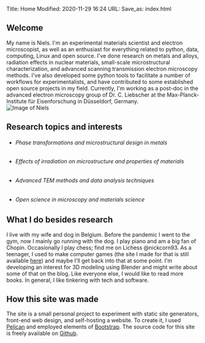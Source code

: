 Title: Home
Modified: 2020-11-29 16:24
URL: 
Save_as: index.html


<div class="row mt-3">
<div class="col-md-12">
<h2>Welcome</h2>
</div>
</div>

<div class="row">
<div class="col">
My name is Niels. I'm an experimental materials scientist and electron microscopist, as well as an enthusiast for everything related to python, data, computing, Linux and open source. I've done research on metals and alloys, radiation effects in nuclear materials, small-scale microstructural characterization, and advanced scanning transmission electron microscopy methods. I've also developed some python tools to facilitate a number of workflows for experimentalists, and have contributed to some established open source projects in my field. Currently, I'm working as a post-doc in the advanced electron microscopy group of Dr. C. Liebscher at the Max-Planck-Institute für Eisenforschung in Düsseldorf, Germany.


</div>

<div class="col-md-auto">
<img class="profilepic" src="{static}/images/me_3.jpg" alt="Image of Niels">
</div>
</div>


<div class="row mt-3">
<div class="col-md-12">
<h2>Research topics and interests</h2>
<ul>
<li><h6>Phase transformations and microstructural design in metals</h6></li>
<li><h6>Effects of irradiation on microstructure and properties of materials</h6></li>
<li><h6>Advanced TEM methods and data analysis techniques</h6></li>
<li><h6>Open science in microscopy and materials science</h6></li>
</ul>
</div>
</div>


<div class="row mt-3">
<div class="col-md-12">
<h2>What I do besides research</h2>
I live with my wife and dog in Belgium. 
Before the pandemic I went to the gym, now I mainly go running with the dog.
I play piano and am a big fan of Chopin.
Occasionally I play chess; find me on Lichess @nickcorn93.
As a teenager, I used to make computer games (the site I made for that is still available <a href="https://sites.google.com/site/cyannoise/">here</a>) and maybe I'll get back into that at some point.
I'm developing an interest for 3D modeling using Blender and might write about some of that on the blog.
Like everyone else, I would like to read more books.
In general, I like tinkering with tech and software.
</div>
</div>


<div class="row mt-3">
<div class="col-md-12">
<h2>How this site was made</h2>
The site is a small personal project to experiment with static site generators, front-end web design, and self-hosting a website. To create it, I used <a href="https://blog.getpelican.com/">Pelican</a> and employed elements of <a href="https://getbootstrap.com/">Bootstrap</a>. The source code for this site is freely available on <a href="https://github.com/din14970/personal-site">Github</a>.
</div>
</div>




